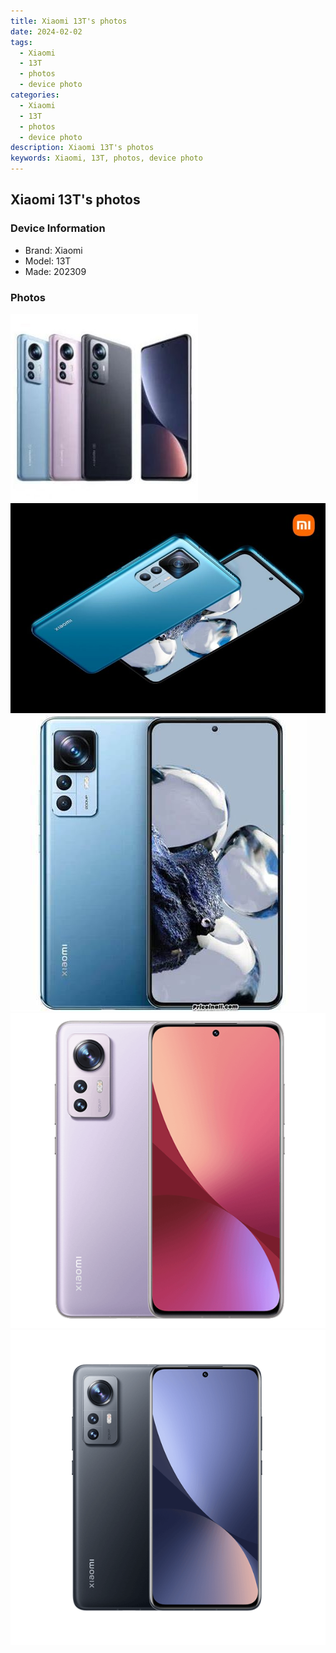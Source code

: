 ```yaml
---
title: Xiaomi 13T's photos
date: 2024-02-02
tags: 
  - Xiaomi
  - 13T
  - photos
  - device photo
categories: 
  - Xiaomi
  - 13T
  - photos
  - device photo
description: Xiaomi 13T's photos
keywords: Xiaomi, 13T, photos, device photo
---
```


## Xiaomi 13T's photos

### Device Information

- Brand: Xiaomi
- Model: 13T
- Made: 202309

### Photos

![/images/best-assets/devices/xiaomi/xiaomi-13t/1.jpg](/images/best-assets/devices/xiaomi/xiaomi-13t/1.jpg)
![/images/best-assets/devices/xiaomi/xiaomi-13t/2.jpg](/images/best-assets/devices/xiaomi/xiaomi-13t/2.jpg)
![/images/best-assets/devices/xiaomi/xiaomi-13t/3.jpg](/images/best-assets/devices/xiaomi/xiaomi-13t/3.jpg)
![/images/best-assets/devices/xiaomi/xiaomi-13t/4.jpg](/images/best-assets/devices/xiaomi/xiaomi-13t/4.jpg)
![/images/best-assets/devices/xiaomi/xiaomi-13t/5.jpg](/images/best-assets/devices/xiaomi/xiaomi-13t/5.jpg)
